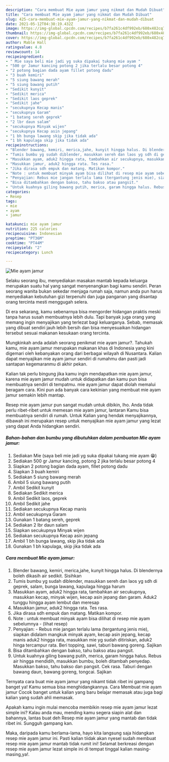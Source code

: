 ```yaml
---
description: "Cara membuat Mie ayam jamur yang nikmat dan Mudah Dibuat"
title: "Cara membuat Mie ayam jamur yang nikmat dan Mudah Dibuat"
slug: 425-cara-membuat-mie-ayam-jamur-yang-nikmat-dan-mudah-dibuat
date: 2021-05-12T04:38:19.432Z
image: https://img-global.cpcdn.com/recipes/b7fa261c4df992eb/680x482cq70/mie-ayam-jamur-foto-resep-utama.jpg
thumbnail: https://img-global.cpcdn.com/recipes/b7fa261c4df992eb/680x482cq70/mie-ayam-jamur-foto-resep-utama.jpg
cover: https://img-global.cpcdn.com/recipes/b7fa261c4df992eb/680x482cq70/mie-ayam-jamur-foto-resep-utama.jpg
author: Mable Hall
ratingvalue: 4.8
reviewcount: 14
recipeingredient:
- " Mie saya beli mie jadi yg suka dipakai tukang mie ayam "
- "500 gr Jamur kancing potong 2 jika terlalu besar potong 4"
- "2 potong bagian dada ayam fillet potong dadu"
- "3 buah kemiri"
- "5 siung bawang merah"
- "5 siung bawang putih"
- "Sedikit kunyit"
- "Sedikit merica"
- "Sedikit laos geprek"
- "Sedikit jahe"
- "secukupnya Kecap manis"
- "secukupnya Garam"
- "1 batang sereh geprek"
- "2 lbr daun salam"
- "secukupnya Minyak wijen"
- "secukupnya Kecap asin jepang"
- "1 bh bunga lawang skip jika tidak ada"
- "1 bh kapulaga skip jika tidak ada"
recipeinstructions:
- "Blender bawang, kemiri, merica,jahe, kunyit hingga halus. Di blendernya boleh dikasih air sedikit. Sisihkan"
- "Tumis bumbu yg sudah diblender, masukkan sereh dan laos yg sdh di geprek, salam, bunga lawang, kapulaga hingga harum"
- "Masukkan ayam, aduk2 hingga rata, tambahkan air secukupnya, masukkan kecap, minyak wijen, kecap asin jepang dan garam. Aduk2 tunggu hingga ayam lembut dan meresap"
- "Masukkan jamur, aduk2 hingga rata. Tes rasa."
- "Jika dirasa sdh empuk dan matang. Matikan kompor."
- "Note : untuk membuat minyak ayam bisa dilihat di resep mie ayam sebelumnya           (lihat resep)"
- "Penyajian: Rebus mie jangan terlalu lama (tergantung jenis mie), siapkan didalam mangkuk minyak ayam, kecap asin jepang, kecap manis aduk2 hingga rata, masukkan mie yg sudah ditiriskan, aduk2 hinga tercampur rata. Beri topping, sawi, taburi bawang goreng. Sajikan"
- "Bisa ditambahkan dengan bakso, tahu bakso atau pangsit."
- "Untuk kuahnya giling bawang putih, merica, garam hingga halus. Rebus air hingga mendidih, masukkan bumbu, boleh ditambah penyedap. Masukkan bakso, tahu bakso dan pangsit. Cek rasa. Taburi dengan bawang daun, bawang goreng, tongcai. Sajikan"
categories:
- Resep
tags:
- mie
- ayam
- jamur

katakunci: mie ayam jamur 
nutrition: 225 calories
recipecuisine: Indonesian
preptime: "PT36M"
cooktime: "PT44M"
recipeyield: "2"
recipecategory: Lunch

---
```



![Mie ayam jamur](https://img-global.cpcdn.com/recipes/b7fa261c4df992eb/680x482cq70/mie-ayam-jamur-foto-resep-utama.jpg)

Selaku seorang ibu, menyediakan masakan mantab kepada keluarga merupakan suatu hal yang sangat menyenangkan bagi kamu sendiri. Peran seorang  wanita bukan sekedar menjaga rumah saja, namun anda pun harus menyediakan kebutuhan gizi terpenuhi dan juga panganan yang disantap orang tercinta mesti menggugah selera.

Di era  sekarang, kamu sebenarnya bisa mengorder hidangan praktis meski tanpa harus susah membuatnya lebih dulu. Tapi banyak juga orang yang memang ingin menyajikan yang terlezat bagi keluarganya. Sebab, memasak yang dibuat sendiri jauh lebih bersih dan bisa menyesuaikan hidangan tersebut sesuai makanan kesukaan orang tercinta. 



Mungkinkah anda adalah seorang penikmat mie ayam jamur?. Tahukah kamu, mie ayam jamur merupakan makanan khas di Indonesia yang kini digemari oleh kebanyakan orang dari berbagai wilayah di Nusantara. Kalian dapat menyajikan mie ayam jamur sendiri di rumahmu dan pasti jadi santapan kegemaranmu di akhir pekan.

Kalian tak perlu bingung jika kamu ingin mendapatkan mie ayam jamur, karena mie ayam jamur mudah untuk didapatkan dan kamu pun bisa membuatnya sendiri di tempatmu. mie ayam jamur dapat diolah memalui beragam cara. Kini pun ada banyak cara kekinian yang membuat mie ayam jamur semakin lebih mantap.

Resep mie ayam jamur pun sangat mudah untuk dibikin, lho. Anda tidak perlu ribet-ribet untuk memesan mie ayam jamur, lantaran Kamu bisa membuatnya sendiri di rumah. Untuk Kalian yang hendak menyajikannya, dibawah ini merupakan resep untuk menyajikan mie ayam jamur yang lezat yang dapat Anda hidangkan sendiri.

<!--inarticleads1-->

##### Bahan-bahan dan bumbu yang dibutuhkan dalam pembuatan Mie ayam jamur:

1. Sediakan  Mie (saya beli mie jadi yg suka dipakai tukang mie ayam 😁)
1. Sediakan 500 gr Jamur kancing, potong 2 jika terlalu besar potong 4
1. Siapkan 2 potong bagian dada ayam, fillet potong dadu
1. Siapkan 3 buah kemiri
1. Sediakan 5 siung bawang merah
1. Ambil 5 siung bawang putih
1. Ambil Sedikit kunyit
1. Sediakan Sedikit merica
1. Ambil Sedikit laos, geprek
1. Ambil Sedikit jahe
1. Sediakan secukupnya Kecap manis
1. Ambil secukupnya Garam
1. Gunakan 1 batang sereh, geprek
1. Sediakan 2 lbr daun salam
1. Siapkan secukupnya Minyak wijen
1. Sediakan secukupnya Kecap asin jepang
1. Ambil 1 bh bunga lawang, skip jika tidak ada
1. Gunakan 1 bh kapulaga, skip jika tidak ada




<!--inarticleads2-->

##### Cara membuat Mie ayam jamur:

1. Blender bawang, kemiri, merica,jahe, kunyit hingga halus. Di blendernya boleh dikasih air sedikit. Sisihkan
1. Tumis bumbu yg sudah diblender, masukkan sereh dan laos yg sdh di geprek, salam, bunga lawang, kapulaga hingga harum
1. Masukkan ayam, aduk2 hingga rata, tambahkan air secukupnya, masukkan kecap, minyak wijen, kecap asin jepang dan garam. Aduk2 tunggu hingga ayam lembut dan meresap
1. Masukkan jamur, aduk2 hingga rata. Tes rasa.
1. Jika dirasa sdh empuk dan matang. Matikan kompor.
1. Note : untuk membuat minyak ayam bisa dilihat di resep mie ayam sebelumnya -           (lihat resep)
1. Penyajian: - Rebus mie jangan terlalu lama (tergantung jenis mie), siapkan didalam mangkuk minyak ayam, kecap asin jepang, kecap manis aduk2 hingga rata, masukkan mie yg sudah ditiriskan, aduk2 hinga tercampur rata. Beri topping, sawi, taburi bawang goreng. Sajikan
1. Bisa ditambahkan dengan bakso, tahu bakso atau pangsit.
1. Untuk kuahnya giling bawang putih, merica, garam hingga halus. Rebus air hingga mendidih, masukkan bumbu, boleh ditambah penyedap. Masukkan bakso, tahu bakso dan pangsit. Cek rasa. Taburi dengan bawang daun, bawang goreng, tongcai. Sajikan




Ternyata cara buat mie ayam jamur yang nikamt tidak ribet ini gampang banget ya! Kamu semua bisa menghidangkannya. Cara Membuat mie ayam jamur Cocok banget untuk kalian yang baru belajar memasak atau juga bagi kalian yang sudah ahli memasak.

Apakah kamu ingin mulai mencoba membikin resep mie ayam jamur lezat simple ini? Kalau anda mau, mending kamu segera siapin alat dan bahannya, lantas buat deh Resep mie ayam jamur yang mantab dan tidak ribet ini. Sungguh gampang kan. 

Maka, daripada kamu berlama-lama, hayo kita langsung saja hidangkan resep mie ayam jamur ini. Pasti kalian tiidak akan nyesel sudah membuat resep mie ayam jamur mantab tidak rumit ini! Selamat berkreasi dengan resep mie ayam jamur lezat simple ini di tempat tinggal kalian masing-masing,ya!.


